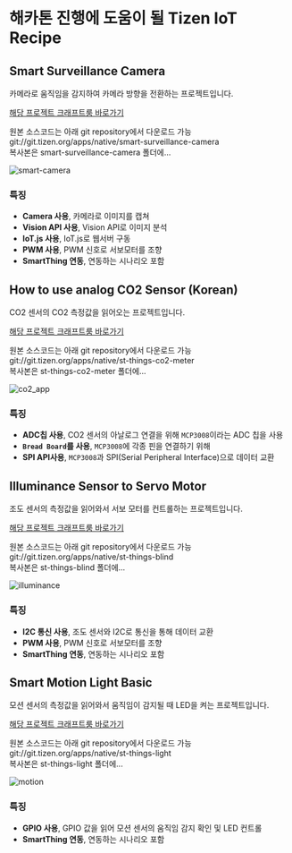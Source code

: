 # 해카톤 진행에 도움이 될 Tizen IoT Recipe

## Smart Surveillance Camera
카메라로 움직임을 감지하여 카메라 방향을 전환하는 프로젝트입니다.

[해당 프로젝트 크래프트룸 바로가기](https://craftroom.tizen.org/%ec%95%84%ed%8b%b1%ec%9c%bc%eb%a1%9c-smart-surveillance-camera-%eb%a7%8c%eb%93%a4%ea%b8%b0/)

원본 소스코드는 아래 git repository에서 다운로드 가능  
git://git.tizen.org/apps/native/smart-surveillance-camera  
복사본은 smart-surveillance-camera 폴더에...

![smart-camera](https://tizen-prod-craftroom.s3.amazonaws.com/uploads/2018/11/18503b64-e758-11e8-9e15-d6d14ff41f9e-1.jpg)

### 특징
- **Camera 사용**, 카메라로 이미지를 캡쳐
- **Vision API 사용**, Vision API로 이미지 분석
- **IoT.js 사용**, IoT.js로 웹서버 구동
- **PWM 사용**, PWM 신호로 서보모터를 조향
- **SmartThing 연동**, 연동하는 시나리오 포함

## How to use analog CO2 Sensor (Korean)
CO2 센서의 CO2 측정값을 읽어오는 프로젝트입니다.

[해당 프로젝트 크래프트룸 바로가기](https://craftroom.tizen.org/co2/)

원본 소스코드는 아래 git repository에서 다운로드 가능  
git://git.tizen.org/apps/native/st-things-co2-meter  
복사본은 st-things-co2-meter 폴더에...

![co2_app](https://user-images.githubusercontent.com/44985886/48754045-a842ba00-ecd3-11e8-9617-e8e51b7d5e88.jpg)

### 특징
- **ADC칩 사용**, CO2 센서의 아날로그 연결을 위해 `MCP3008`이라는 ADC 칩을 사용
- **`Bread Board`를 사용**, `MCP3008`에 각종 핀을 연결하기 위해
- **SPI API사용**, `MCP3008`과 SPI(Serial Peripheral Interface)으로 데이터 교환

## Illuminance Sensor to Servo Motor
조도 센서의 측정값을 읽어와서 서보 모터를 컨트롤하는 프로젝트입니다.

[해당 프로젝트 크래프트룸 바로가기](https://craftroom.tizen.org/illuminance_to_servo/)

원본 소스코드는 아래 git repository에서 다운로드 가능  
git://git.tizen.org/apps/native/st-things-blind  
복사본은 st-things-blind 폴더에...

![illuminance](https://user-images.githubusercontent.com/44985886/48767352-ece14c00-ecf9-11e8-9cc2-0170c8717ad5.jpg)

### 특징
- **I2C 통신 사용**, 조도 센서와 I2C로 통신을 통해 데이터 교환
- **PWM 사용**, PWM 신호로 서보모터를 조향
- **SmartThing 연동**, 연동하는 시나리오 포함

## Smart Motion Light Basic
모션 센서의 측정값을 읽어와서 움직임이 감지될 때 LED을 켜는 프로젝트입니다.

[해당 프로젝트 크래프트룸 바로가기](https://craftroom.tizen.org/smartmotionlight/)

원본 소스코드는 아래 git repository에서 다운로드 가능  
git://git.tizen.org/apps/native/st-things-light  
복사본은 st-things-light 폴더에...

![motion](https://tizen-prod-craftroom.s3.amazonaws.com/uploads/2018/08/title_smart_motion_light_basic.png)

### 특징
- **GPIO 사용**, GPIO 값을 읽어 모션 센서의 움직임 감지 확인 및 LED 컨트롤
- **SmartThing 연동**, 연동하는 시나리오 포함
